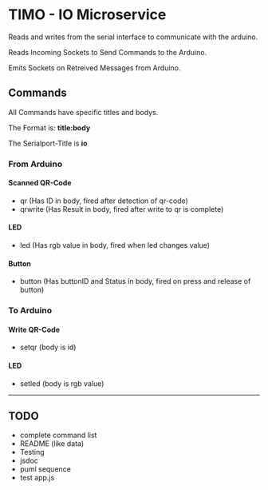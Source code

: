 # TIMO - IO Microservice

Reads and writes from the serial interface to communicate with the arduino.

Reads Incoming Sockets to Send Commands to the Arduino.

Emits Sockets on Retreived Messages from Arduino.

## Commands

All Commands have specific titles and bodys.

The Format is: __title:body__

The Serialport-Title is __io__

### From Arduino

#### Scanned QR-Code

* qr (Has ID in body, fired after detection of qr-code)
* qrwrite (Has Result in body, fired after write to qr is complete)

#### LED

* led (Has rgb value in body, fired when led changes value)

#### Button

* button (Has buttonID and Status in body, fired on press and release of button)

### To Arduino

#### Write QR-Code

* setqr (body is id)

#### LED

* setled (body is rgb value)

---

## TODO

* complete command list
* README (like data)
* Testing
* jsdoc
* puml sequence
* test app.js